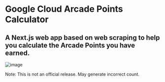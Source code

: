 # Google Cloud Arcade Points Calculator
## A Next.js web app based on web scraping to help you calculate the Arcade Points you have earned.
![image](https://github.com/user-attachments/assets/57d2a3b5-6569-4aa5-a868-d32337c68857)




Note: This is not an official release. May generate incorrect count.
